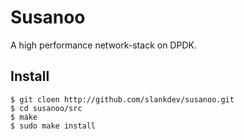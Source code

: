 
# Susanoo

A high performance network-stack on DPDK.

## Install

```
$ git cloen http://github.com/slankdev/susanoo.git
$ cd susanoo/src
$ make
$ sudo make install
```




